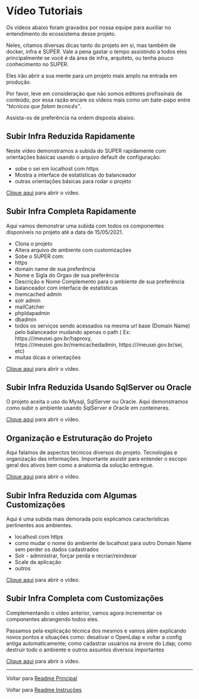 # Vídeo Tutoriais


Os vídeos abaixo foram gravados por nossa equipe para auxiliar no entendimento do ecossistema desse projeto.

Neles, citamos diversas dicas tanto do projeto em si, mas também de docker, infra e SUPER.
Vale a pena gastar o tempo assistindo a todos eles principalmente se você é da área de infra, arquiteto, ou tenha pouco conhecimento no SUPER. 

Eles irão abrir a sua mente para um projeto mais amplo na entrada em produção.

Por favor, leve em consideração que não somos editores profissinais de conteúdo, por essa razão encare os vídeos mais como um bate-papo entre *"técnicos que falam tecnicês"*.

Assista-os de preferência na ordem disposta abaixo.

## Subir Infra Reduzida Rapidamente

Neste vídeo demonstramos a subida do SUPER rapidamente com orientações básicas usando o arquivo default de configuração:
- sobe o sei em localhost com https
- Mostra a interface de estatísticas do balanceador
- outras orientações básicas para  rodar o projeto

[Clique aqui](https://www.youtube.com/watch?v=FwPp9lZiHuM) para abrir o vídeo.


## Subir Infra Completa Rapidamente

Aqui vamos demonstrar uma subida com todos os componentes disponíveis no projeto  até a data de 15/05/2021.

- Clona o projeto
- Altera arquivo de ambiente com customizações
- Sobe o SUPER com:
- https
- domain name de sua preferência
- Nome e Sigla do Orgao de sua preferência
- Descrição e Nome Complemento para o ambiente de sua preferência
- balanceador com interface de estatísticas
- memcached admin
- solr admin
- mailCatcher
- phpldapadmin
- dbadmin
- todos os serviços sendo acessados na mesma url base (Domain Name) pelo balanceador mudando apenas o path ( Ex: https:///meusei.gov.br/haproxy, https:///meusei.gov.br/memcachedadmin, https:///meusei.gov.br/sei, etc)
- muitas dicas e orientações

[Clique aqui](https://www.youtube.com/watch?v=MpTLtDlSVLw) para abrir o vídeo.

## Subir Infra Reduzida Usando SqlServer ou Oracle

O projeto aceita o uso do Mysql, SqlServer ou Oracle. Aqui demonstramos como subir o ambiente usando SqlServer e Oracle em conteineres.

[Clique aqui](https://www.youtube.com/watch?v=IgEiR5CZEEs) para abrir o vídeo.

## Organização e Estruturação do Projeto

Aqui falamos de aspectos técnicos diversos do projeto. Tecnologias e organização das informações.
Importante assistir para entender o escopo geral dos ativos bem como a anatomia da solução entregue.

[Clique aqui](https://www.youtube.com/watch?v=rczbANlWVRY) para abrir o vídeo.

## Subir Infra Reduzida com Algumas Customizações

Aqui é uma subida mais demorada pois explicamos características pertinentes aos ambientes.
- localhost com https
- como mudar o nome do ambiente de localhost para outro Domain Name sem perder os dados cadastrados
- Solr - administrar, forçar perda e recriar/reindexar 
- Scale da aplicação
- outros

[Clique aqui](https://www.youtube.com/watch?v=HjZfryu0sco) para abrir o vídeo.

## Subir Infra Completa com Customizações

Complementando o vídeo anterior, vamos agora incrementar os componentes abrangendo todos eles.

Passamos pela explicação técnica dos mesmos e vamos além explicando novos pontos e situações como: desativar o OpenLdap e voltar a config antiga automaticamente; como cadastrar usuários na árvore do Ldap; como destruir todo o ambiente e outros assuntos diversos importantes

[Clique aqui](https://www.youtube.com/watch?v=m5wXBPDMVQQ) para abrir o vídeo.


---

Voltar para [Readme Principal](../README.md)

Voltar para [Readme Instruções](README.md)